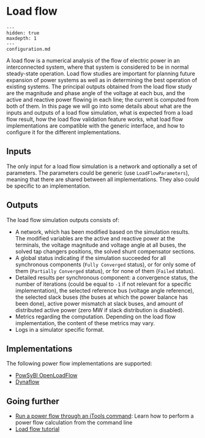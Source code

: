 # Load flow

```{toctree}
---
hidden: true
maxdepth: 1
---
configuration.md
```

A load flow is a numerical analysis of the flow of electric power in an interconnected system, where that system is
considered to be in normal steady-state operation. Load flow studies are important for planning future expansion of
power systems as well as in determining the best operation of existing systems. The principal outputs obtained from
the load flow study are the magnitude and phase angle of the voltage at each bus, and the active and reactive power
flowing in each line; the current is computed from both of them. In this page we will go into some details about what
are the inputs and outputs of a load flow simulation, what is expected from a load flow result, how the load flow validation
feature works, what load flow implementations are compatible with the generic interface, and how to configure it for
the different implementations.

## Inputs

The only input for a load flow simulation is a network and optionally a set of parameters. The parameters could be generic
(use `LoadFlowParameters`), meaning that there are shared between all implementations. They also could be specific to an
implementation.

## Outputs

The load flow simulation outputs consists of:
- A network, which has been modified based on the simulation results. The modified variables are the active and reactive
power at the terminals, the voltage magnitude and voltage angle at all buses, the solved tap changers positions, the
solved shunt compensator sections.
- A global status indicating if the simulation succeeded for all synchronous components (`Fully Converged` status), or for 
only some of them (`Partially Converged` status), or for none of them (`Failed` status).
- Detailed results per synchronous component: a convergence status, the number of iterations (could be equal to `-1` if
not relevant for a specific implementation), the selected reference bus (voltage angle reference), the selected slack buses
(the buses at which the power balance has been done), active power mismatch at slack buses, and amount of distributed
active power (zero MW if slack distribution is disabled).
- Metrics regarding the computation. Depending on the load flow implementation, the content of these metrics may vary.
- Logs in a simulator specific format.

## Implementations

The following power flow implementations are supported:
- [PowSyBl OpenLoadFlow](inv:powsyblopenloadflow:*:*#index)
- [Dynaflow](inv:powsybldynawo:*:*#index)

## Going further
- [Run a power flow through an iTools command](../../user/itools/loadflow.md): Learn how to perform a power flow calculation from the command line
- [Load flow tutorial](inv:powsybltutorials:*:*#loadflow)